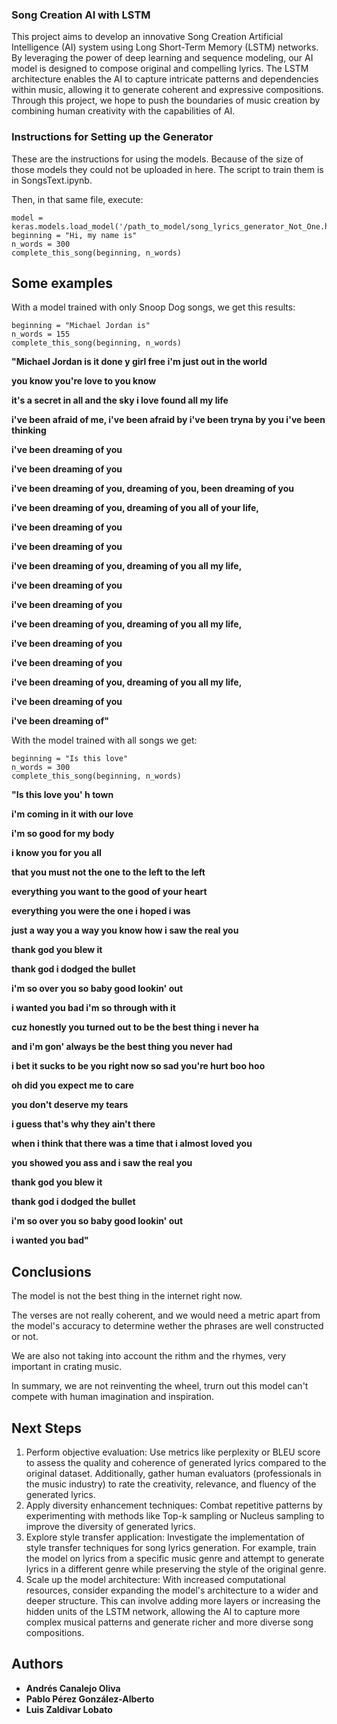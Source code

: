 ### Song Creation AI with LSTM

This project aims to develop an innovative Song Creation Artificial Intelligence (AI) system using Long Short-Term Memory (LSTM) networks. By leveraging the power of deep learning and sequence modeling, our AI model is designed to compose original and compelling lyrics. The LSTM architecture enables the AI to capture intricate patterns and dependencies within music, allowing it to generate coherent and expressive compositions. Through this project, we hope to push the boundaries of music creation by combining human creativity with the capabilities of AI.

### Instructions for Setting up the Generator

These are the instructions for using the models. Because of the size of those models they could not be uploaded in here. The script to train them is in SongsText.ipynb.

Then, in that same file, execute:
```
model = keras.models.load_model('/path_to_model/song_lyrics_generator_Not_One.h5')
beginning = "Hi, my name is"
n_words = 300
complete_this_song(beginning, n_words)
```

## Some examples

With a model trained with only Snoop Dog songs, we get this results:
```
beginning = "Michael Jordan is"
n_words = 155
complete_this_song(beginning, n_words)
```
__"Michael Jordan is it done y girl free i'm just out in the world__

__you know you're love to you know__

__it's a secret in all and the sky i love found all my life__

__i've been afraid of me, i've been afraid by i've been tryna by you i've been thinking__

__i've been dreaming of you__

__i've been dreaming of you__

__i've been dreaming of you, dreaming of you, been dreaming of you__

__i've been dreaming of you, dreaming of you all of your life,__

__i've been dreaming of you__

__i've been dreaming of you__

__i've been dreaming of you, dreaming of you all my life,__

__i've been dreaming of you__

__i've been dreaming of you__

__i've been dreaming of you, dreaming of you all my life,__

__i've been dreaming of you__

__i've been dreaming of you__

__i've been dreaming of you, dreaming of you all my life,__

__i've been dreaming of you__

__i've been dreaming of"__

With the model trained with all songs we get:
```
beginning = "Is this love"
n_words = 300
complete_this_song(beginning, n_words)
```
__"Is this love you' h town__

__i'm coming in it with our love__

__i'm so good for my body__

__i know you for you all__

__that you must not the one to the left to the left__

__everything you want to the good of your heart__

__everything you were the one i hoped i was__

__just a way you a way you know how i saw the real you__

__thank god you blew it__

__thank god i dodged the bullet__

__i'm so over you so baby good lookin' out__

__i wanted you bad i'm so through with it__

__cuz honestly you turned out to be the best thing i never ha__

__and i'm gon' always be the best thing you never had__

__i bet it sucks to be you right now so sad you're hurt boo hoo__

__oh did you expect me to care__

__you don't deserve my tears__

__i guess that's why they ain't there__

__when i think that there was a time that i almost loved you__

__you showed you ass and i saw the real you__

__thank god you blew it__

__thank god i dodged the bullet__

__i'm so over you so baby good lookin' out__

__i wanted you bad"__

## Conclusions

The model is not the best thing in the internet right now. 

The verses are not really coherent, and we would need a metric apart from the model's accuracy to determine wether the phrases are well constructed or not. 

We are also not taking into account the rithm and the rhymes, very important in crating music.

In summary, we are not reinventing the wheel, trurn out this model can't compete with human imagination and inspiration.

## Next Steps

1. Perform objective evaluation: Use metrics like perplexity or BLEU score to assess the quality and coherence of generated lyrics compared to the original dataset. Additionally, gather human evaluators (professionals in the music industry) to rate the creativity, relevance, and fluency of the generated lyrics.
2. Apply diversity enhancement techniques: Combat repetitive patterns by experimenting with methods like Top-k sampling or Nucleus sampling to improve the diversity of generated lyrics.
3. Explore style transfer application: Investigate the implementation of style transfer techniques for song lyrics generation. For example, train the model on lyrics from a specific music genre and attempt to generate lyrics in a different genre while preserving the style of the original genre.
4. Scale up the model architecture: With increased computational resources, consider expanding the model's architecture to a wider and deeper structure. This can involve adding more layers or increasing the hidden units of the LSTM network, allowing the AI to capture more complex musical patterns and generate richer and more diverse song compositions.

## Authors

* **Andrés Canalejo Oliva**
* **Pablo Pérez González-Alberto**
* **Luis Zaldivar Lobato**




